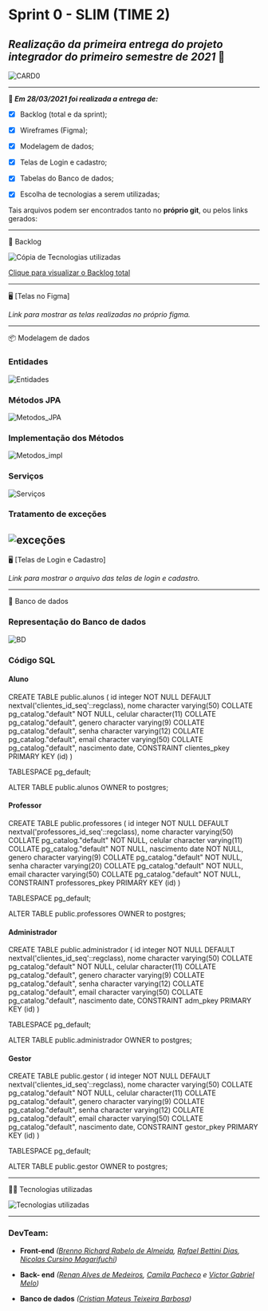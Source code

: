 # Sprint 0 - SLIM (TIME 2)



## **_Realização da primeira entrega do projeto integrador do primeiro semestre de 2021_** :rocket:



![CARD0](https://github.com/DevSlim001/API_NEDUC/blob/sprint0/readassets/CARD0.png)



-----------------------------------

**:pushpin: _Em 28/03/2021 foi realizada a entrega de:_**

- [x] Backlog (total e da sprint);
- [x] Wireframes (Figma);
- [x] Modelagem de dados;
- [x] Telas de Login e cadastro;
- [x] Tabelas do Banco de dados;
- [x] Escolha de tecnologias a serem utilizadas;



Tais arquivos podem ser encontrados tanto no **próprio git**, ou pelos links gerados:

---------------

:book: Backlog

![Cópia de Tecnologias utilizadas](https://github.com/DevSlim001/API_NEDUC/blob/sprint0/readassets/C%C3%B3pia%20de%20Tecnologias%20utilizadas.png)

<a href="https://drive.google.com/file/d/1DXNG6m5TAhoHdeisg2suA9b_R5UXp1fN/view?usp=sharing" target="__blank">Clique para visualizar o Backlog total</a>

--------------------------------------------------------------------------------------------------------------------
:desktop_computer: [Telas no Figma]

_Link para mostrar as telas realizadas no próprio figma._

--------------------------------------------------------------------------------------------------------------------
:package: Modelagem de dados

### Entidades ###
![Entidades](https://github.com/DevSlim001/API_NEDUC/blob/sprint0/readassets/Entidades.png)

### Métodos JPA ###
![Metodos_JPA](https://github.com/DevSlim001/API_NEDUC/blob/sprint0/readassets/M%C3%A9todos_JPA.png)


### Implementação dos Métodos ###
![Metodos_impl](https://github.com/DevSlim001/API_NEDUC/blob/sprint0/readassets/Implementa%C3%A7%C3%A3o_Servi%C3%A7os.png)

### Serviços ###
![Serviços](https://github.com/DevSlim001/API_NEDUC/blob/sprint0/readassets/M%C3%A9todos_Post_Get.png)

### Tratamento de exceções ###
![exceções](https://github.com/DevSlim001/API_NEDUC/blob/sprint0/readassets/Exce%C3%A7%C3%B5es.png)
--------------------------------------------------------------------------------------------------------------------
:desktop_computer: [Telas de Login e Cadastro]

_Link para mostrar o arquivo das telas de login e cadastro._

--------------------------------------------------------------------------------------------------------------------
:dart: Banco de dados

### Representação do Banco de dados ###
![BD](https://github.com/DevSlim001/API_NEDUC/blob/sprint0/readassets/Banco_de_dados_sprint0.jpeg)

### Código SQL ###

#### Aluno ####

CREATE TABLE public.alunos
(
    id integer NOT NULL DEFAULT nextval('clientes_id_seq'::regclass),
    nome character varying(50) COLLATE pg_catalog."default" NOT NULL,
    celular character(11) COLLATE pg_catalog."default",
    genero character varying(9) COLLATE pg_catalog."default",
    senha character varying(12) COLLATE pg_catalog."default",
    email character varying(50) COLLATE pg_catalog."default",
    nascimento date,
    CONSTRAINT clientes_pkey PRIMARY KEY (id)
)

TABLESPACE pg_default;

ALTER TABLE public.alunos
    OWNER to postgres;
    
    
#### Professor ####

CREATE TABLE public.professores
(
    id integer NOT NULL DEFAULT nextval('professores_id_seq'::regclass),
    nome character varying(50) COLLATE pg_catalog."default" NOT NULL,
    celular character varying(11) COLLATE pg_catalog."default" NOT NULL,
    nascimento date NOT NULL,
    genero character varying(9) COLLATE pg_catalog."default" NOT NULL,
    senha character varying(20) COLLATE pg_catalog."default" NOT NULL,
    email character varying(50) COLLATE pg_catalog."default" NOT NULL,
    CONSTRAINT professores_pkey PRIMARY KEY (id)
)

TABLESPACE pg_default;

ALTER TABLE public.professores
    OWNER to postgres;
    
    
#### Administrador ####

CREATE TABLE public.administrador
(
    id integer NOT NULL DEFAULT nextval('clientes_id_seq'::regclass),
    nome character varying(50) COLLATE pg_catalog."default" NOT NULL,
    celular character(11) COLLATE pg_catalog."default",
    genero character varying(9) COLLATE pg_catalog."default",
    senha character varying(12) COLLATE pg_catalog."default",
    email character varying(50) COLLATE pg_catalog."default",
    nascimento date,
    CONSTRAINT adm_pkey PRIMARY KEY (id)
)

TABLESPACE pg_default;

ALTER TABLE public.administrador
    OWNER to postgres;
    
    
#### Gestor ####

CREATE TABLE public.gestor
(
    id integer NOT NULL DEFAULT nextval('clientes_id_seq'::regclass),
    nome character varying(50) COLLATE pg_catalog."default" NOT NULL,
    celular character(11) COLLATE pg_catalog."default",
    genero character varying(9) COLLATE pg_catalog."default",
    senha character varying(12) COLLATE pg_catalog."default",
    email character varying(50) COLLATE pg_catalog."default",
    nascimento date,
    CONSTRAINT gestor_pkey PRIMARY KEY (id)
)

TABLESPACE pg_default;

ALTER TABLE public.gestor
    OWNER to postgres;
    
-------------------------------------------------

:man_technologist: Tecnologias utilizadas

![Tecnologias utilizadas](https://github.com/DevSlim001/API_NEDUC/blob/sprint0/readassets/Tecnologias%20utilizadas.png)

----------------------------



### **DevTeam:**

- **Front-end** *(<a href="https://github.com/brennorichard" target="__blank">Brenno Richard Rabelo de Almeida</a>, <a href="https://github.com/Rafael-BD" target="__blank">Rafael Bettini Dias</a>, <a href="https://github.com/nicursino" target="__blank">Nicolas Cursino Magarifuchi</a>)*
- **Back- end** *(<a href="https://github.com/medrenan" target="__blank">Renan Alves de Medeiros</a>, <a href="https://github.com/camilaffpacheco" target="__blank">Camila Pacheco</a> e <a href="https://github.com/VGabrielMelo" target="__blank">Victor Gabriel Melo</a>)*

- **Banco de dados** *(<a href="https://github.com/CristianMateusTB" target="__blank">Cristian Mateus Teixeira Barbosa</a>)*
